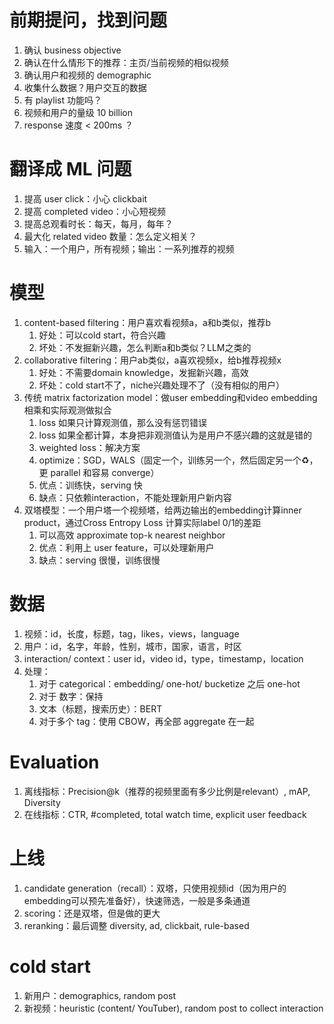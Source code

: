 # 前期提问，找到问题

1. 确认 business objective
2. 确认在什么情形下的推荐：主页/当前视频的相似视频
3. 确认用户和视频的 demographic
4. 收集什么数据？用户交互的数据
5. 有 playlist 功能吗？
6. 视频和用户的量级 10 billion
7. response 速度 < 200ms ？

# 翻译成 ML 问题

1. 提高 user click：小心 clickbait
2. 提高 completed video：小心短视频
3. 提高总观看时长：每天，每月，每年？
4. 最大化 related video 数量：怎么定义相关？
5. 输入：一个用户，所有视频；输出：一系列推荐的视频

# 模型

1. content-based filtering：用户喜欢看视频a，a和b类似，推荐b
   1. 好处：可以cold start，符合兴趣
   2. 坏处：不发掘新兴趣，怎么判断a和b类似？LLM之类的
2. collaborative filtering：用户ab类似，a喜欢视频x，给b推荐视频x
   1. 好处：不需要domain knowledge，发掘新兴趣，高效
   2. 坏处：cold start不了，niche兴趣处理不了（没有相似的用户）
3. 传统 matrix factorization model：做user embedding和video embedding相乘和实际观测做拟合
   1. loss 如果只计算观测值，那么没有惩罚错误
   2. loss 如果全都计算，本身把非观测值认为是用户不感兴趣的这就是错的
   3. weighted loss：解决方案
   4. optimize：SGD，WALS（固定一个，训练另一个，然后固定另一个♻️，更 parallel 和容易 converge）
   5. 优点：训练快，serving 快
   6. 缺点：只依赖interaction，不能处理新用户新内容
4. 双塔模型：一个用户塔一个视频塔，给两边输出的embedding计算inner product，通过Cross Entropy Loss 计算实际label 0/1的差距
   1. 可以高效 approximate top-k nearest neighbor
   2. 优点：利用上 user feature，可以处理新用户
   3. 缺点：serving 很慢，训练很慢

# 数据

1. 视频：id，长度，标题，tag，likes，views，language
2. 用户：id，名字，年龄，性别，城市，国家，语言，时区
3. interaction/ context：user id，video id，type，timestamp，location
4. 处理：
   1. 对于 categorical：embedding/ one-hot/ bucketize 之后 one-hot
   2. 对于 数字：保持
   3. 文本（标题，搜索历史）：BERT
   4. 对于多个 tag：使用 CBOW，再全部 aggregate 在一起

# Evaluation

1. 离线指标：Precision@k（推荐的视频里面有多少比例是relevant）, mAP, Diversity
2. 在线指标：CTR, #completed, total watch time, explicit user feedback

# 上线

1. candidate generation（recall）：双塔，只使用视频id（因为用户的embedding可以预先准备好），快速筛选，一般是多条通道
2. scoring：还是双塔，但是做的更大
3. reranking：最后调整 diversity, ad, clickbait, rule-based

# cold start

1. 新用户：demographics, random post
2. 新视频：heuristic (content/ YouTuber), random post to collect interaction